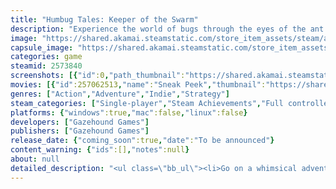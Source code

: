```yaml
---
title: "Humbug Tales: Keeper of the Swarm"
description: "Experience the world of bugs through the eyes of the ant herder Eacus and his peculiar flock. Explore lush wetlands and meet a quirky cast of tiny friends in a larger-than-life adventure. Lead your buggy followers to collect resources and vanquish predators—your colony is depending on you!"
image: "https://shared.akamai.steamstatic.com/store_item_assets/steam/apps/2573840/header.jpg?t=1732825863"
capsule_image: "https://shared.akamai.steamstatic.com/store_item_assets/steam/apps/2573840/9d7640393c1d0c9c9eacee6a70005e48b236cd98/capsule_231x87.jpg?t=1732825863"
categories: game
steamid: 2573840
screenshots: [{"id":0,"path_thumbnail":"https://shared.akamai.steamstatic.com/store_item_assets/steam/apps/2573840/ss_d13bc655f09ecbd6998df7cbfecb24f4205bc531.600x338.jpg?t=1732825863","path_full":"https://shared.akamai.steamstatic.com/store_item_assets/steam/apps/2573840/ss_d13bc655f09ecbd6998df7cbfecb24f4205bc531.1920x1080.jpg?t=1732825863"},{"id":1,"path_thumbnail":"https://shared.akamai.steamstatic.com/store_item_assets/steam/apps/2573840/ss_458fe32e6bea72f2acee106dcb22406fa2ce63ba.600x338.jpg?t=1732825863","path_full":"https://shared.akamai.steamstatic.com/store_item_assets/steam/apps/2573840/ss_458fe32e6bea72f2acee106dcb22406fa2ce63ba.1920x1080.jpg?t=1732825863"},{"id":2,"path_thumbnail":"https://shared.akamai.steamstatic.com/store_item_assets/steam/apps/2573840/ss_ebce25eb35632ac40ee8f8018602683dab04b8a7.600x338.jpg?t=1732825863","path_full":"https://shared.akamai.steamstatic.com/store_item_assets/steam/apps/2573840/ss_ebce25eb35632ac40ee8f8018602683dab04b8a7.1920x1080.jpg?t=1732825863"},{"id":3,"path_thumbnail":"https://shared.akamai.steamstatic.com/store_item_assets/steam/apps/2573840/ss_bbbb4b48cf4d04cdbf123e4219955afc61cbbc5b.600x338.jpg?t=1732825863","path_full":"https://shared.akamai.steamstatic.com/store_item_assets/steam/apps/2573840/ss_bbbb4b48cf4d04cdbf123e4219955afc61cbbc5b.1920x1080.jpg?t=1732825863"},{"id":4,"path_thumbnail":"https://shared.akamai.steamstatic.com/store_item_assets/steam/apps/2573840/ss_634f12d605549bd61343d9715873419ed0ec6bb5.600x338.jpg?t=1732825863","path_full":"https://shared.akamai.steamstatic.com/store_item_assets/steam/apps/2573840/ss_634f12d605549bd61343d9715873419ed0ec6bb5.1920x1080.jpg?t=1732825863"}]
movies: [{"id":257062513,"name":"Sneak Peek","thumbnail":"https://shared.akamai.steamstatic.com/store_item_assets/steam/apps/257062513/49f6bd68e3febb958ebb93b75a1157e083a7a34c/movie_600x337.jpg?t=1728310441","webm":{"480":"http://video.akamai.steamstatic.com/store_trailers/257062513/movie480_vp9.webm?t=1728310441","max":"http://video.akamai.steamstatic.com/store_trailers/257062513/movie_max_vp9.webm?t=1728310441"},"mp4":{"480":"http://video.akamai.steamstatic.com/store_trailers/257062513/movie480.mp4?t=1728310441","max":"http://video.akamai.steamstatic.com/store_trailers/257062513/movie_max.mp4?t=1728310441"},"highlight":true}]
genres: ["Action","Adventure","Indie","Strategy"]
steam_categories: ["Single-player","Steam Achievements","Full controller support","Steam Cloud"]
platforms: {"windows":true,"mac":false,"linux":false}
developers: ["Gazehound Games"]
publishers: ["Gazehound Games"]
release_date: {"coming_soon":true,"date":"To be announced"}
content_warning: {"ids":[],"notes":null}
about: null
detailed_description: "<ul class=\"bb_ul\"><li>Go on a whimsical adventure with unique gameplay that incorporates strategy and puzzles.<br></li><li>Use pheromone trails to command followers to gather resources and overcome obstacles.<br></li><li>Explore a miniature 3D world of colorful flora and fauna.<br></li><li>Immerse yourself in a one-of-a-kind story about life among bugs.</li></ul><br><img class=\"bb_img\" src=\"https://shared.akamai.steamstatic.com/store_item_assets/steam/apps/2573840/extras/About_2_v3.jpg?t=1732825863\" /><br><br><strong>Lead tiny heroes on a journey to find a lost child.</strong> Along the way you’ll meet a cast of &quot;humbug&quot; friends, including the matronly spider-keeper Caecilia and her aquatic siblings Wart and Noot. But beware: the sky above is home to the insect world’s fearsome matriach, the Mother Wasp. Beneath her hungry eye, Eacus must face sinister thief ants, deadly cordyceps fungus, and cultish “Waspling” humbugs.<br><br><img class=\"bb_img\" src=\"https://shared.akamai.steamstatic.com/store_item_assets/steam/apps/2573840/extras/Steam_page_About_banner_3_v2.jpg?t=1732825863\" /><br><br><strong>Command your bugs through a variety of lush wetland biomes.</strong> Form chains of ants into bridges to cross watery chasms, or use your ants’ combined strength to manipulate the environment and operate makeshift humbug machinery. Together you can overcome obstacles, solve puzzles, and discover new areas to explore.<br><br><img class=\"bb_img\" src=\"https://shared.akamai.steamstatic.com/store_item_assets/steam/apps/2573840/extras/Steam_page_About_banner_1_v2.jpg?t=1732825863\" /><br><br><strong>Expand your reach and harvest resources to amass more followers.</strong> Draw pheromone trails to new food sources and your bugs will follow them continuously to feed the ever-hungry Queen. Build your colony with 4 unique ant castes: industrious Workers, powerful Soldiers, winged Alates, and heavyweight Repletes.<br><br><img class=\"bb_img\" src=\"https://shared.akamai.steamstatic.com/store_item_assets/steam/apps/2573840/extras/Steam_page_About_banner_2_v2.jpg?t=1732825863\" /><br><br><strong>Rally the swarm and take on the megafauna of the insect kingdom.</strong> Use your wits and courage to outmaneuver fierce predators and enemy Wasplings. With your help, Eacus and his six-legged friends just might succeed!"
---
```


